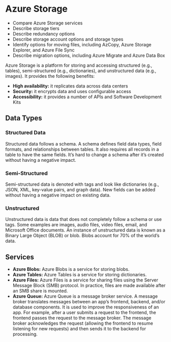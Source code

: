 # Azure Storage
* Compare Azure Storage services
* Describe storage tiers
* Describe redundancy options
* Describe storage account options and storage types
* Identify options for moving files, including AzCopy, Azure Storage Explorer, and Azure File Sync
* Describe migration options, including Azure Migrate and Azure Data Box

Azure Storage is a platform for storing and accessing structured (e.g., tables), semi-structured (e.g., dictionaries), and unstructured data (e.g., images). It provides the following benefits:
- **High availability:** it replicates data across data centers 
- **Security:** it encrypts data and uses configurable access
- **Accessibility:** it provides a number of APIs and Software Development Kits

## Data Types

### Structured Data
Structured data follows a schema. A schema defines field data types, field formats, and relationships between tables. It also requires all records in a table to have the same fields. It’s hard to change a schema after it’s created without having a negative impact. 

### Semi-Structured
Semi-structured data is denoted with tags and look like dictionaries (e.g., JSON, XML, key-value pairs, and graph data). New fields can be added without having a negative impact on existing data. 

### Unstructured
Unstructured data is data that does not completely follow a schema or use tags. Some examples are images, audio files, video files, email, and Microsoft Office documents. An instance of unstructured data is known as a Binary Large Object (BLOB) or blob. Blobs account for 70% of the world’s data. 

## Services
- **Azure Blobs:** Azure Blobs is a service for storing blobs. 
- **Azure Tables:** Azure Tables is a service for storing dictionaries. 
- **Azure Files:** Azure Files is a service for sharing files using the Server Message Block (SMB) protocol. In practice, files are made available after an SMB share is mounted.  
- **Azure Queue:** Azure Queue is a message broker service. A message broker translates messages between an app’s frontend, backend, and/or database components. It is used to improve the responsiveness of an app. For example, after a user submits a request to the frontend, the frontend passes the request to the message broker. The message broker acknowledges the request (allowing the frontend to resume listening for new requests) and then sends it to the backend for processing.
